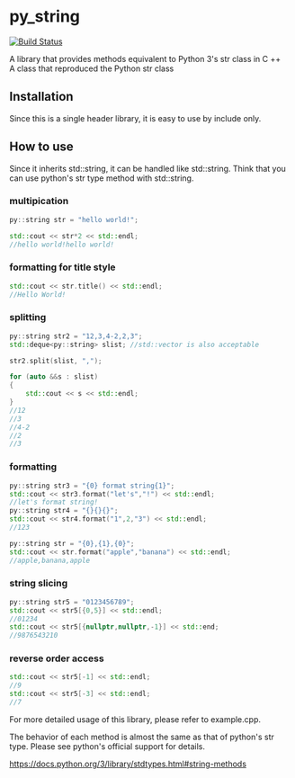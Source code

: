 # py_string

[![Build Status](https://travis-ci.org/ChanTsune/py_string.svg?branch=master)](https://travis-ci.org/ChanTsune/py_string)

A library that provides methods equivalent to Python 3's str class in C ++  
A class that reproduced the Python str class

## Installation

Since this is a single header library, it is easy to use by include only.

## How to use

Since it inherits std::string, it can be handled like std::string. Think that you can use python's str type method with std::string.

### multipication

```cpp
py::string str = "hello world!";

std::cout << str*2 << std::endl;
//hello world!hello world!
```

### formatting for title style

```cpp
std::cout << str.title() << std::endl;
//Hello World!
```

### splitting

```cpp
py::string str2 = "12,3,4-2,2,3";
std::deque<py::string> slist; //std::vector is also acceptable

str2.split(slist, ",");

for (auto &&s : slist)
{
    std::cout << s << std::endl;
}
//12
//3
//4-2
//2
//3
```

### formatting

```cpp
py::string str3 = "{0} format string{1}";
std::cout << str3.format("let's","!") << std::endl;
//let's format string!
py::string str4 = "{}{}{}";
std::cout << str4.format("1",2,"3") << std::endl;
//123

py::string str = "{0},{1},{0}";
std::cout << str.format("apple","banana") << std::endl;
//apple,banana,apple

```

### string slicing

```cpp
py::string str5 = "0123456789";
std::cout << str5[{0,5}] << std::endl;
//01234
std::cout << str5[{nullptr,nullptr,-1}] << std::end;
//9876543210
```

### reverse order access

```cpp
std::cout << str5[-1] << std::endl;
//9
std::cout << str5[-3] << std::endl;
//7
```

For more detailed usage of this library, please refer to example.cpp.

The behavior of each method is almost the same as that of python's str type.
Please see python's official support for details.

https://docs.python.org/3/library/stdtypes.html#string-methods  
